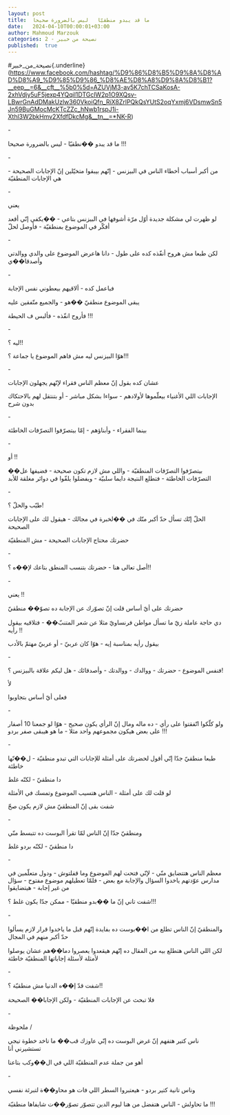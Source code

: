 ```yaml
---
layout: post
title:  ما قد يبدو منطقيّا   ليس بالضرورة صحيحا
date:   2024-04-10T00:00:01+03:00
author: Mahmoud Marzouk
categories: 2 - نصيحة من خبير
published:  true
---
```

\#نصيحة_من_خبير{.underline}(https://www.facebook.com/hashtag/%D9%86%D8%B5%D9%8A%D8%AD%D8%A9_%D9%85%D9%86_%D8%AE%D8%A8%D9%8A%D8%B1?__eep__=6&__cft__%5b0%5d=AZUVjM3-av5K7chTCSaKosA-2xhVdjy5uF5jexp4YQqil1DTGclW2p1O9XQsv-LBwrGnAdDMakUzlw360VkoiQfn_RiX8ZrlPQkQsYUtS2oqYxmj6VDsmwSn5Jn59BuGMocMcKTcZZc_hNwb1rspJ1i-Xthl3W2bkHmv2XfdfDkcMg&__tn__=*NK-R)

\-

ما قد يبدو ��نطقيّا - ليس بالضرورة صحيحا !!!

\-

من أكبر أسباب أخطاء الناس في البيزنس - إنّهم بيبقوا متخيّلين إنّ الإجابات
الصحيحة - هي الإجابات المنطقيّة

\-

يعني

لو ظهرت لي مشكلة جديدة أوّل مرّة أشوفها في البيزنس بتاعي - ��يكفي إنّي أقعد
أفكّر في الموضوع بمنطقيّة - فأوصل لحلّ

\-

لكن طبعا مش هروح أنفّذه كده على طول - دانا هاعرض الموضوع على والدي
ووالدتي وأصدقا��ي

\-

فباعمل كده - ألاقيهم بيعطوني نفس الإجابة

يبقى الموضوع منطقيّ ��هو - والجميع متّفقين عليه

فأروح انفّذه - فألبس ف الحيطة !!!

\-

ليه ؟!!

هوّا البيزنس ليه مش فاهم الموضوع يا جماعة ؟!!!

\-

عشان كده بقول إنّ معظم الناس فقراء لإنّهم يجهلون الإجابات

الإجابات اللي الأغنياء بيعلّموها لأولادهم - سواءا بشكل مباشر - أو بتنتقل
لهم بالاحتكاك بدون شرح

\-

بينما الفقراء - وأبناؤهم - إمّا بيتصرّفوا التصرّفات الخاطئة

\-

أو !!

بيتصرّفوا التصرّفات المنطقيّة - واللي مش لازم تكون صحيحة - فضيفها عل��
التصرّفات الخاطئة - فتطلع النتيجة دايما سلبيّة - ويفضلوا يلفّوا في دوائر
مغلقة للأبد

\-

طيّب والحلّ ؟!

الحلّ إنّك تسأل حدّ أكبر منّك في ��لخبرة في مجالك - هيقول لك على الإجابات
الصحيحة

حضرتك محتاج الإجابات الصحيحة - مش المنطقيّة

\-

أصل تعالى هنا - حضرتك بتنسب المنطق بتاعك لإ��ه ؟!!

\-

يعني !!

حضرتك على أيّ أساس قلت إنّ تصوّرك عن الإجابة ده تصوّ�� منطقيّ

دي حاجة عاملة زيّ ما تسأل مواطن فرنساويّ مثلا عن شعر المتنبّ�� - فتلاقيه
بيقول رأيه !!

بيقول رأيه بمناسبة إيه - هوّا كان عربيّ - أو عربيّ مهتمّ بالأدب

\-

فنفس الموضوع - حضرتك - ووالدك - ووالدتك - وأصدقائك - هل ليكم علاقة
بالبيزنس ؟!

لأ

فعلى أيّ أساس بتجاوبوا

\-

ولو كلّكوا اتّفقتوا على رأي - ده ماله ومال إنّ الرأي يكون صحيح - هوّا لو
جمعنا 10 أصفار على بعض هيكون مجموعهم واحد مثلا - ما هو هيبقى صفر
بردو !!!

\-

طبعا منطقيّ جدّا إنّي أقول لحضرتك على أمثلة للإجابات التي تبدو منطقيّة -
ل��نّها خاطئة

دا منطقيّ - لكنّه غلط

لو قلت لك على أمثلة - الناس هتسيب الموضوع وتمسك في الأمثلة

شفت بقى إنّ المنطقيّ مش لازم يكون صحّ

\-

ومنطقيّ جدّا إنّ الناس لمّا تقرأ البوست ده تتبسط منّي

دا منطقيّ - لكنّه بردو غلط

\-

معظم الناس هتتضايق منّي - لإنّي فتحت لهم الموضوع وما قفلتوش - ودول
متعلّمين في مدارس عوّدتهم ياخدوا السؤال والإجابة مع بعض - فلمّا تعطيلهم
موضوع مفتوح - سؤال من غير إجابة - هيتضايقوا

شفت تاني إنّ ما ��بدو منطقيّا - ممكن جدّا يكون غلط ؟!!!

\-

والمنطقيّ إنّ الناس تطلع من ا��بوست ده بفايدة إنّهم قبل ما ياخدوا قرار لازم
يسألوا حدّ أكبر منهم في المجال

لكن اللي الناس هتطلع بيه من المقال ده إنّهم هيقعدوا يعصروا دما��هم عشان
يوصلوا لأمثلة لأسئلة إجاباتها المنطقيّة خاطئة

\-

شفت قدّ إ��ه الدنيا مش منطقيّة ؟!!

فلا تبحث عن الإجابات المنطقيّة - ولكن الإجابا�� الصحيحة

\-

ملحوظة /

ناس كتير هتفهم إنّ غرض البوست ده إنّي عاوزك قب�� ما تاخد خطوة تيجي
تستشيرني أنا

أهو من جملة عدم المنطقيّة اللي في ال��وكب بتاعنا

\-

وناس تانية كتير بردو - هيعتبروا السطر اللي فات هو محاو��ة لتبرئة
نفسي

ما تحاولش - الناس هتفضل من هنا ليوم الدين تتصوّر تصوّر��ت شايفاها
منطقيّة !!!
